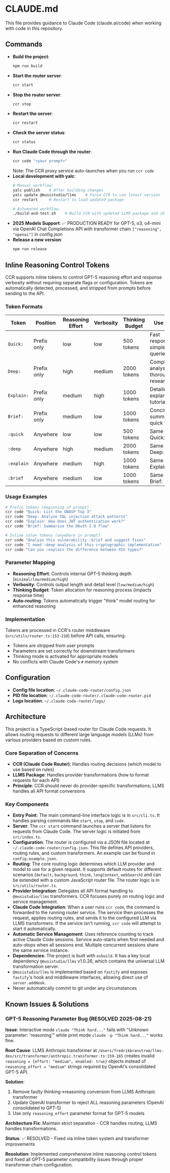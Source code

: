 # CLAUDE.md

This file provides guidance to Claude Code (claude.ai/code) when working with code in this repository.

## Commands

-   **Build the project**:
    ```bash
    npm run build
    ```
-   **Start the router server**:
    ```bash
    ccr start
    ```
-   **Stop the router server**:
    ```bash
    ccr stop
    ```
-   **Restart the server**:
    ```bash
    ccr restart
    ```
-   **Check the server status**:
    ```bash
    ccr status
    ```
-   **Run Claude Code through the router**:
    ```bash
    ccr code "<your prompt>"
    ```
    Note: The CCR proxy service auto-launches when you run `ccr code`
-   **Local development with yalc**:
    ```bash
    # Manual workflow:
    yalc publish    # After building changes
    yalc update @musistudio/llms    # Force CCR to use latest version
    ccr restart     # Restart to load updated package
    
    # Automated workflow:
    ./build-and-test.sh    # Build CCR with updated LLMS package and show status
    ```
-   **2025 Models Support**: ✅ PRODUCTION READY for GPT-5, o3, o4-mini via OpenAI Chat Completions API with transformer chain `["reasoning", "openai"]` in config.json
-   **Release a new version**:
    ```bash
    npm run release
    ```

## Inline Reasoning Control Tokens

CCR supports inline tokens to control GPT-5 reasoning effort and response verbosity without requiring separate flags or configuration. Tokens are automatically detected, processed, and stripped from prompts before sending to the API.

### **Token Formats**

| Token | Position | Reasoning Effort | Verbosity | Thinking Budget | Use Case |
|-------|----------|------------------|-----------|-----------------|----------|
| `Quick:` | Prefix only | low | low | 500 tokens | Fast responses, simple queries |
| `Deep:` | Prefix only | high | medium | 2000 tokens | Complex analysis, thorough research |
| `Explain:` | Prefix only | medium | high | 1000 tokens | Detailed explanations, tutorials |
| `Brief:` | Prefix only | medium | low | 1000 tokens | Concise summaries, quick facts |
| `:quick` | Anywhere | low | low | 500 tokens | Same as Quick: |
| `:deep` | Anywhere | high | medium | 2000 tokens | Same as Deep: |
| `:explain` | Anywhere | medium | high | 1000 tokens | Same as Explain: |
| `:brief` | Anywhere | medium | low | 1000 tokens | Same as Brief: |

### **Usage Examples**

```bash
# Prefix tokens (beginning of prompt)
ccr code "Quick: List the OWASP Top 3"
ccr code "Deep: Analyze SQL injection attack patterns"
ccr code "Explain: How does JWT authentication work?"
ccr code "Brief: Summarize the OAuth 2.0 flow"

# Inline colon tokens (anywhere in prompt)
ccr code "Analyze this vulnerability :brief and suggest fixes"
ccr code "I need :deep analysis of this cryptographic implementation"
ccr code "Can you :explain the difference between XSS types?"
```

### **Parameter Mapping**

- **Reasoning Effort**: Controls internal GPT-5 thinking depth (`minimal/low/medium/high`)
- **Verbosity**: Controls output length and detail level (`low/medium/high`)  
- **Thinking Budget**: Token allocation for reasoning process (impacts response time)
- **Auto-routing**: Tokens automatically trigger "think" model routing for enhanced reasoning

### **Implementation**

Tokens are processed in CCR's router middleware (`src/utils/router.ts:153-210`) before API calls, ensuring:
- Tokens are stripped from user prompts
- Parameters are set correctly for downstream transformers
- Thinking mode is activated for appropriate models
- No conflicts with Claude Code's `#` memory system

## Configuration

- **Config file location**: `~/.claude-code-router/config.json`  
- **PID file location**: `~/.claude-code-router/.claude-code-router.pid`
- **Logs location**: `~/.claude-code-router/logs/`

## Architecture

This project is a TypeScript-based router for Claude Code requests. It allows routing requests to different large language models (LLMs) from various providers based on custom rules.

### **Core Separation of Concerns**
- **CCR (Claude Code Router)**: Handles routing decisions (which model to use based on rules)
- **LLMS Package**: Handles provider transformations (how to format requests for each API)
- **Principle**: CCR should never do provider-specific transformations; LLMS handles all API format conversions

### **Key Components**
-   **Entry Point**: The main command-line interface logic is in `src/cli.ts`. It handles parsing commands like `start`, `stop`, and `code`.
-   **Server**: The `ccr start` command launches a server that listens for requests from Claude Code. The server logic is initiated from `src/index.ts`.
-   **Configuration**: The router is configured via a JSON file located at `~/.claude-code-router/config.json`. This file defines API providers, routing rules, and custom transformers. An example can be found in `config.example.json`.
-   **Routing**: The core routing logic determines which LLM provider and model to use for a given request. It supports default routes for different scenarios (`default`, `background`, `think`, `longContext`, `webSearch`) and can be extended with a custom JavaScript router file. The router logic is in `src/utils/router.ts`.
-   **Provider Integration**: Delegates all API format handling to `@musistudio/llms` transformers. CCR focuses purely on routing logic and service management.
-   **Claude Code Integration**: When a user runs `ccr code`, the command is forwarded to the running router service. The service then processes the request, applies routing rules, and sends it to the configured LLM via LLMS transformers. If the service isn't running, `ccr code` will attempt to start it automatically.
-   **Automatic Service Management**: Uses reference counting to track active Claude Code sessions. Service auto-starts when first needed and auto-stops when all sessions end. Multiple concurrent sessions share the same service instance.
-   **Dependencies**: The project is built with `esbuild`. It has a key local dependency `@musistudio/llms` v1.0.26, which contains the universal LLM transformation server.
-   `@musistudio/llms` is implemented based on `fastify` and exposes `fastify`'s hook and middleware interfaces, allowing direct use of `server.addHook`.
- Never automatically commit to git under any circumstances

## Known Issues & Solutions

### **GPT-5 Reasoning Parameter Bug (RESOLVED 2025-08-21)**

**Issue**: Interactive mode `claude "Think hard..."` fails with "Unknown parameter: 'reasoning'" while print mode `claude -p "Think hard..."` works fine.

**Root Cause**: LLMS Anthropic transformer at `/Users/fredrikbranstrom/llms-dev/src/transformer/anthropic.transformer.ts:159-165` creates invalid `reasoning = {effort: "medium", enabled: true}` objects instead of `reasoning_effort = "medium"` strings required by OpenAI's consolidated GPT-5 API.

**Solution**: 
1. Remove faulty thinking→reasoning conversion from LLMS Anthropic transformer
2. Update OpenAI transformer to reject ALL reasoning parameters (OpenAI consolidated to GPT-5)  
3. Use only `reasoning_effort` parameter format for GPT-5 models

**Architecture Fix**: Maintain strict separation - CCR handles routing, LLMS handles transformations.

**Status**: ✅ RESOLVED - Fixed via inline token system and transformer improvements

**Resolution**: Implemented comprehensive inline reasoning control tokens and fixed all GPT-5 parameter compatibility issues through proper transformer chain configuration.
